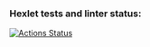 ### Hexlet tests and linter status:
[![Actions Status](https://github.com/skullikk/python-project-50/workflows/hexlet-check/badge.svg)](https://github.com/skullikk/python-project-50/actions)